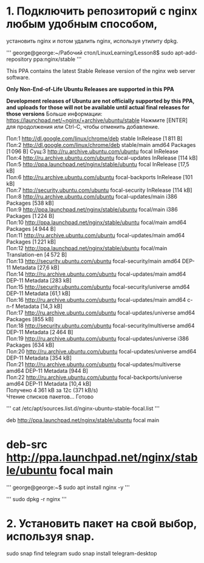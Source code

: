 # 1. Подключить репозиторий с nginx любым удобным способом,
установить nginx и потом удалить nginx, используя утилиту dpkg.

'''
george@george:~/Рабочий стол/LinuxLearning/Lesson8$ sudo apt-add-repository ppa:nginx/stable
'''

 This PPA contains the latest Stable Release version of the nginx web server software.

**Only Non-End-of-Life Ubuntu Releases are supported in this PPA**

**Development releases of Ubuntu are not officially supported by this PPA,
and uploads for those will not be available until actual final releases for those versions**
 Больше информации: https://launchpad.net/~nginx/+archive/ubuntu/stable
Нажмите [ENTER] для продолжения или Ctrl-C, чтобы отменить добавление.

Пол:1 http://dl.google.com/linux/chrome/deb stable InRelease [1 811 B]
Пол:2 http://dl.google.com/linux/chrome/deb stable/main amd64 Packages [1 096 B]
Сущ:3 http://ru.archive.ubuntu.com/ubuntu focal InRelease                                                           
Пол:4 http://ru.archive.ubuntu.com/ubuntu focal-updates InRelease [114 kB]                                          
Пол:5 http://ppa.launchpad.net/nginx/stable/ubuntu focal InRelease [17,5 kB]                                        
Пол:6 http://ru.archive.ubuntu.com/ubuntu focal-backports InRelease [101 kB]                                        
Пол:7 http://security.ubuntu.com/ubuntu focal-security InRelease [114 kB]                                           
Пол:8 http://ru.archive.ubuntu.com/ubuntu focal-updates/main i386 Packages [538 kB]                                 
Пол:9 http://ppa.launchpad.net/nginx/stable/ubuntu focal/main i386 Packages [1 224 B]                               
Пол:10 http://ppa.launchpad.net/nginx/stable/ubuntu focal/main amd64 Packages [4 944 B]                             
Пол:11 http://ru.archive.ubuntu.com/ubuntu focal-updates/main amd64 Packages [1 221 kB]                             
Пол:12 http://ppa.launchpad.net/nginx/stable/ubuntu focal/main Translation-en [4 572 B]                             
Пол:13 http://security.ubuntu.com/ubuntu focal-security/main amd64 DEP-11 Metadata [27,6 kB]                        
Пол:14 http://ru.archive.ubuntu.com/ubuntu focal-updates/main amd64 DEP-11 Metadata [283 kB]                        
Пол:15 http://security.ubuntu.com/ubuntu focal-security/universe amd64 DEP-11 Metadata [61,1 kB]                    
Пол:16 http://ru.archive.ubuntu.com/ubuntu focal-updates/main amd64 c-n-f Metadata [14,3 kB]                        
Пол:17 http://ru.archive.ubuntu.com/ubuntu focal-updates/universe amd64 Packages [855 kB]                           
Пол:18 http://security.ubuntu.com/ubuntu focal-security/multiverse amd64 DEP-11 Metadata [2 464 B]             
Пол:19 http://ru.archive.ubuntu.com/ubuntu focal-updates/universe i386 Packages [634 kB]                            
Пол:20 http://ru.archive.ubuntu.com/ubuntu focal-updates/universe amd64 DEP-11 Metadata [354 kB]                    
Пол:21 http://ru.archive.ubuntu.com/ubuntu focal-updates/multiverse amd64 DEP-11 Metadata [944 B]                   
Пол:22 http://ru.archive.ubuntu.com/ubuntu focal-backports/universe amd64 DEP-11 Metadata [10,4 kB]                 
Получено 4 361 kB за 12с (371 kB/s)                                                                                 
Чтение списков пакетов… Готово

'''
cat /etc/apt/sources.list.d/nginx-ubuntu-stable-focal.list
'''

deb http://ppa.launchpad.net/nginx/stable/ubuntu focal main
# deb-src http://ppa.launchpad.net/nginx/stable/ubuntu focal main

'''
george@george:~$ sudo apt install nginx -y
'''

'''
sudo dpkg -r nginx
'''

# 2. Установить пакет на свой выбор, используя snap.

sudo snap find telegram
sudo snap install telegram-desktop
